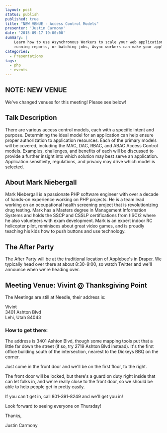 ```yaml
---
layout: post
status: publish
published: true
title: "NEW VENUE - Access Control Models"
presenter: 'Justin Carmony'
date: '2015-09-17 19:00:00'
summary: |
    Learn how to use Asynchronous Workers to scale your web application. Wether it is sendings emails,
    running reports, or batching jobs, Async workers can make your application amazing.
categories:
  - Presentations
tags:
  - php
  - events
---
```

## NOTE: NEW VENUE

We've changed venues for this meeting! Please see below!

## Talk Description

There are various access control models, each with a specific intent and purpose. Determining the ideal model for an application can help ensure proper authorization to application resources. Each of the primary models will be covered, including the MAC, DAC, RBAC, and ABAC Access Control models. Examples, challenges, and benefits of each will be discussed to provide a further insight into which solution may best serve an application. Application sensitivity, regulations, and privacy may drive which model is selected.

## About Mark Niebergall

Mark Niebergall is a passionate PHP software engineer with over a decade of hands-on experience working on PHP projects. He is a team lead working on an occupational health screening project that is revolutionizing drug testing. Mark has a Masters degree in Management Information Systems and holds the SSCP and CSSLP certifications from (ISC)2 where he also volunteers with exam development. Mark is an expert indoor RC helicopter pilot, reminisces about great video games, and is proudly teaching his kids how to push buttons and use technology.

## The After Party

The After Party will be at the traditional location of Applebee's in Draper. We typically head over there at about 8:30-9:00, so watch Twitter and we'll announce when we're heading over.

## Meeting Venue: Vivint @ Thanksgiving Point

The Meetings are still at Needle, their address is:

Vivint<br/>
3401 Ashton Blvd<br/>
Lehi, Utah 84043

### How to get there:

The address is 3401 Ashton Blvd, though some mapping tools put that a little far down the street (if so, try 2719 Ashton Blvd instead). It's the first office building south of the intersection, nearest to the Dickeys BBQ on the corner.

Just come in the front door and we'll be on the first floor, to the right.

The front door will be locked, but there's a guard on duty right inside that can let folks in, and we're really close to the front door, so we should be able to help people get in pretty easily.

If you can't get in, call 801-391-8249 and we'll get you in!

Look forward to seeing everyone on Thursday!

Thanks,

Justin Carmony